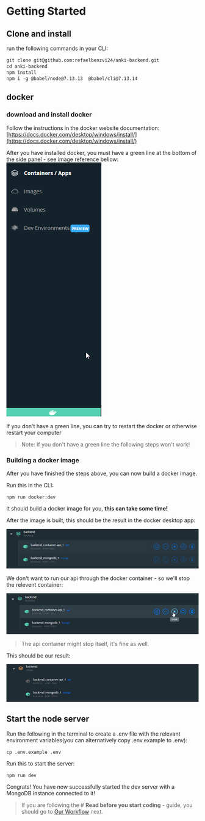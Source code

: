 # Getting Started

## Clone and install

run the following commands in your CLI:

```shell
git clone git@github.com:refaelbenzvi24/anki-backend.git
cd anki-backend
npm install
npm i -g @babel/node@7.13.13  @babel/cli@7.13.14
```

## docker

### download and install docker

Follow the instructions in the docker website documentation:
[https://docs.docker.com/desktop/windows/install/](https://docs.docker.com/desktop/windows/install/)

After you have installed docker, you must have a green line at the bottom of the side panel - see image reference
bellow: <br/>
<img src="..\assets\dockerSidePanel.png" alt="story-example"/>

If you don't have a green line, you can try to restart the docker or otherwise restart your computer

> Note: If you don't have a green line the following steps won't work!

### Building a docker image

After you have finished the steps above, you can now build a docker image.

Run this in the CLI:

```shell
npm run docker:dev
```

It should build a docker image for you, **this can take some time!**

After the image is built, this should be the result in the docker desktop app:

<img src="..\assets\dockerAfterBuild.png" alt="story-example"/>

We don't want to run our api through the docker container - so we'll stop the relevent container:

<img src="..\assets\dockerStopApiContainer.png">

> The api container might stop itself, it's fine as well.

This should be our result:

<img src="..\assets\dockerStopApiContainerResult.png">

## Start the node server

Run the following in the terminal to create a .env file with the relevant environment variables(you can alternatively
copy .env.example to .env):

```shell
cp .env.example .env
```

Run this to start the server:

```shell
npm run dev
```

Congrats! You have now successfully started the dev server with a MongoDB instance connected to it!

> If you are following the # **Read before you start coding** - guide, you should go to [Our Workflow](./workflow.md) next.